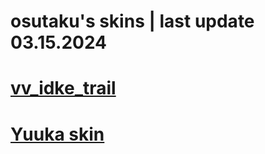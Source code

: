 # osutaku's skins \| last update 03.15.2024

# **[vv_idke_trail](https://mega.nz/#!9uAnTCJC!_L2ak_27vqzE_FOQuFl32w7xjcSKGWNrSwPMMM_4Ows)**

# **[Yuuka skin](https://www.mediafire.com/file/mj5krebrwsodtkc/-_%2523_%255B%25E6%2597%25A9%25E7%2580%25AC%25E3%2583%25A6%25E3%2582%25A6%25E3%2582%25AB%255D_Hayase_Yuuka_-_light.osk/file)**

# 

![]()
